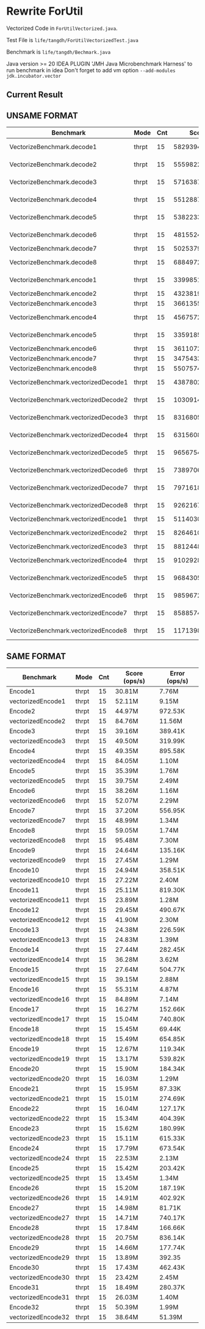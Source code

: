 # Rewrite ForUtil

Vectorized Code in `ForUtilVectorized.java`.

Test File is `life/tangdh/ForUtilVectorizedTest.java`

Benchmark is `life/tangdh/Bechmark.java`

Java version >= 20
IDEA PLUGIN 'JMH Java Microbenchmark Harness' to run benchmark in idea
Don't forget to add vm option `--add-modules jdk.incubator.vector`

## Current Result

## UNSAME  FORMAT

| Benchmark                   | Mode | Cnt         | Score          | Error         | Units |
|-----------------------------|------|-------------|----------------|---------------|-------|
| VectorizeBenchmark.decode1  | thrpt | 15 | 58293945.447 | ± 1524549.587 | ops/s |
| VectorizeBenchmark.decode2  | thrpt | 15 | 55598229.538 | ± 4516920.135 | ops/s |
| VectorizeBenchmark.decode3  | thrpt | 15 | 57163871.965 | ± 1566246.490 | ops/s |
| VectorizeBenchmark.decode4  | thrpt | 15 | 55128874.528 | ± 4752397.170 | ops/s |
| VectorizeBenchmark.decode5  | thrpt | 15 | 53822335.729 | ± 4599217.489 | ops/s |
| VectorizeBenchmark.decode6  | thrpt | 15 | 48155246.120 | ± 7519360.551 | ops/s |
| VectorizeBenchmark.decode7  | thrpt | 15 | 50253799.192 | ± 820075.648   | ops/s |
| VectorizeBenchmark.decode8  | thrpt | 15 | 68849728.856 | ± 1818468.973 | ops/s |
| VectorizeBenchmark.encode1  | thrpt | 15 | 33998510.772 | ± 2924618.992 | ops/s |
| VectorizeBenchmark.encode2  | thrpt | 15 | 43238190.552 | ± 810373.966   | ops/s |
| VectorizeBenchmark.encode3  | thrpt | 15 | 36613553.485 | ± 483115.838   | ops/s |
| VectorizeBenchmark.encode4  | thrpt | 15 | 45675726.831 | ± 1081153.655 | ops/s |
| VectorizeBenchmark.encode5  | thrpt | 15 | 33591855.278 | ± 1084009.112 | ops/s |
| VectorizeBenchmark.encode6  | thrpt | 15 | 36110726.127 | ± 767075.709   | ops/s |
| VectorizeBenchmark.encode7  | thrpt | 15 | 34754339.379 | ± 275025.123   | ops/s |
| VectorizeBenchmark.encode8  | thrpt | 15 | 55075742.358 | ± 991165.320   | ops/s |
| VectorizeBenchmark.vectorizedDecode1  | thrpt | 15 | 43878020.796 | ± 7148545.623 | ops/s |
| VectorizeBenchmark.vectorizedDecode2  | thrpt | 15 | 103091446.773 | ± 44115190.011 | ops/s |
| VectorizeBenchmark.vectorizedDecode3  | thrpt | 15 | 83168059.373 | ± 24930903.852 | ops/s |
| VectorizeBenchmark.vectorizedDecode4  | thrpt | 15 | 63156089.355 | ± 15039408.293 | ops/s |
| VectorizeBenchmark.vectorizedDecode5  | thrpt | 15 | 96567546.695 | ± 37142784.493 | ops/s |
| VectorizeBenchmark.vectorizedDecode6  | thrpt | 15 | 73897063.180 | ± 11549757.437 | ops/s |
| VectorizeBenchmark.vectorizedDecode7  | thrpt | 15 | 79716185.567 | ± 29990852.039 | ops/s |
| VectorizeBenchmark.vectorizedDecode8  | thrpt | 15 | 92621676.617 | ± 29702056.667 | ops/s |
| VectorizeBenchmark.vectorizedEncode1  | thrpt | 15 | 51140300.852 | ± 139758.385 | ops/s |
| VectorizeBenchmark.vectorizedEncode2  | thrpt | 15 | 82646100.574 | ± 1289600.954 | ops/s |
| VectorizeBenchmark.vectorizedEncode3  | thrpt | 15 | 88124485.953 | ± 742170.198 | ops/s |
| VectorizeBenchmark.vectorizedEncode4  | thrpt | 15 | 91029285.467 | ± 5594858.437 | ops/s |
| VectorizeBenchmark.vectorizedEncode5  | thrpt | 15 | 96843051.648 | ± 8024430.836 | ops/s |
| VectorizeBenchmark.vectorizedEncode6  | thrpt | 15 | 98596724.128 | ± 10068466.227 | ops/s |
| VectorizeBenchmark.vectorizedEncode7  | thrpt | 15 | 85885746.715 | ± 6031740.563 | ops/s |
| VectorizeBenchmark.vectorizedEncode8  | thrpt | 15 | 117139889.194 | ± 8721517.095 | ops/s |

## SAME FORMAT

| Benchmark                 | Mode | Cnt | Score (ops/s) | Error (ops/s) |
|---------------------------|------|-----|---------------|---------------|
| Encode1                   | thrpt|  15 | 30.81M        | 7.76M         |
| vectorizedEncode1         | thrpt|  15 | 52.11M        | 9.15M         |
| Encode2                   | thrpt|  15 | 44.97M        | 972.53K       |
| vectorizedEncode2         | thrpt|  15 | 84.76M        | 11.56M        |
| Encode3                   | thrpt|  15 | 39.16M        | 389.41K       |
| vectorizedEncode3         | thrpt|  15 | 49.50M        | 319.99K       |
| Encode4                   | thrpt|  15 | 49.35M        | 895.58K       |
| vectorizedEncode4         | thrpt|  15 | 84.05M        | 1.10M         |
| Encode5                   | thrpt|  15 | 35.39M        | 1.76M         |
| vectorizedEncode5         | thrpt|  15 | 39.75M        | 2.49M         |
| Encode6                   | thrpt|  15 | 38.26M        | 1.16M         |
| vectorizedEncode6         | thrpt|  15 | 52.07M        | 2.29M         |
| Encode7                   | thrpt|  15 | 37.20M        | 556.95K       |
| vectorizedEncode7         | thrpt|  15 | 48.99M        | 1.34M         |
| Encode8                   | thrpt|  15 | 59.05M        | 1.74M         |
| vectorizedEncode8         | thrpt|  15 | 95.48M        | 7.30M         |
| Encode9                   | thrpt|  15 | 24.64M        | 135.16K       |
| vectorizedEncode9         | thrpt|  15 | 27.45M        | 1.29M         |
| Encode10                  | thrpt|  15 | 24.94M        | 358.51K       |
| vectorizedEncode10        | thrpt|  15 | 27.22M        | 2.40M         |
| Encode11                  | thrpt|  15 | 25.11M        | 819.30K       |
| vectorizedEncode11        | thrpt|  15 | 23.89M        | 1.28M         |
| Encode12                  | thrpt|  15 | 29.45M        | 490.67K       |
| vectorizedEncode12        | thrpt|  15 | 41.90M        | 2.30M         |
| Encode13                  | thrpt|  15 | 24.38M        | 226.59K       |
| vectorizedEncode13        | thrpt|  15 | 24.83M        | 1.39M         |
| Encode14                  | thrpt|  15 | 27.44M        | 282.45K       |
| vectorizedEncode14        | thrpt|  15 | 36.28M        | 3.62M         |
| Encode15                  | thrpt|  15 | 27.64M        | 504.77K       |
| vectorizedEncode15        | thrpt|  15 | 39.15M        | 2.88M         |
| Encode16                  | thrpt|  15 | 55.31M        | 4.87M         |
| vectorizedEncode16        | thrpt|  15 | 84.89M        | 7.14M         |
| Encode17                  | thrpt|  15 | 16.27M        | 152.66K       |
| vectorizedEncode17        | thrpt|  15 | 15.04M        | 740.80K       |
| Encode18                  | thrpt|  15 | 15.45M        | 69.44K        |
| vectorizedEncode18        | thrpt|  15 | 15.49M        | 654.85K       |
| Encode19                  | thrpt|  15 | 12.67M        | 119.34K       |
| vectorizedEncode19        | thrpt|  15 | 13.17M        | 539.82K       |
| Encode20                  | thrpt|  15 | 15.90M        | 184.34K       |
| vectorizedEncode20        | thrpt|  15 | 16.03M        | 1.29M         |
| Encode21                  | thrpt|  15 | 15.95M        | 87.33K        |
| vectorizedEncode21        | thrpt|  15 | 15.01M        | 274.69K       |
| Encode22                  | thrpt|  15 | 16.04M        | 127.17K       |
| vectorizedEncode22        | thrpt|  15 | 15.34M        | 404.39K       |
| Encode23                  | thrpt|  15 | 15.62M        | 180.99K       |
| vectorizedEncode23        | thrpt|  15 | 15.11M        | 615.33K       |
| Encode24                  | thrpt|  15 | 17.79M        | 673.54K       |
| vectorizedEncode24        | thrpt|  15 | 22.53M        | 2.13M         |
| Encode25                  | thrpt|  15 | 15.42M        | 203.42K       |
| vectorizedEncode25        | thrpt|  15 | 13.45M        | 1.34M         |
| Encode26                  | thrpt|  15 | 15.20M        | 187.19K       |
| vectorizedEncode26        | thrpt|  15 | 14.91M        | 402.92K       |
| Encode27                  | thrpt|  15 | 14.98M        | 81.71K        |
| vectorizedEncode27        | thrpt|  15 | 14.71M        | 740.17K       |
| Encode28                  | thrpt|  15 | 17.84M        | 166.66K       |
| vectorizedEncode28        | thrpt|  15 | 20.75M        | 836.14K       |
| Encode29                  | thrpt|  15 | 14.66M        | 177.74K       |
| vectorizedEncode29        | thrpt|  15 | 13.89M        | 392.35        |
| Encode30                  | thrpt|  15 | 17.43M        | 462.43K       |
| vectorizedEncode30        | thrpt|  15 | 23.42M        | 2.45M         |
| Encode31                  | thrpt|  15 | 18.49M        | 280.37K       |
| vectorizedEncode31        | thrpt|  15 | 26.03M        | 1.40M         |
| Encode32                  | thrpt|  15 | 50.39M        | 1.99M         |
| vectorizedEncode32        | thrpt|  15 | 38.64M        | 51.39M        |
